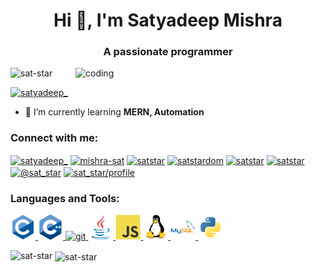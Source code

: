 <h1 align="center">Hi 👋, I'm Satyadeep Mishra</h1>
<h3 align="center">A passionate programmer</h3>
<img align="right" alt="coding" width="400" src="https://animesher.com/orig/0/19/197/1978/animesher.com_code-computer-html-197855.gif">

<p align="left"> <img src="https://komarev.com/ghpvc/?username=sat-star&label=Profile%20views&color=0e75b6&style=flat" alt="sat-star" /> </p>

<p align="left"> <a href="https://twitter.com/satyadeep_" target="blank"><img src="https://img.shields.io/twitter/follow/satyadeep_?logo=twitter&style=for-the-badge" alt="satyadeep_" /></a> </p>

- 🌱 I’m currently learning **MERN, Automation**

<h3 align="left">Connect with me:</h3>
<p align="left">
<a href="https://twitter.com/satyadeep_" target="blank"><img align="center" src="https://raw.githubusercontent.com/rahuldkjain/github-profile-readme-generator/master/src/images/icons/Social/twitter.svg" alt="satyadeep_" height="30" width="40" /></a>
<a href="https://linkedin.com/in/mishra-sat" target="blank"><img align="center" src="https://raw.githubusercontent.com/rahuldkjain/github-profile-readme-generator/master/src/images/icons/Social/linked-in-alt.svg" alt="mishra-sat" height="30" width="40" /></a>
<a href="https://www.codechef.com/users/satstar" target="blank"><img align="center" src="https://cdn.jsdelivr.net/npm/simple-icons@3.1.0/icons/codechef.svg" alt="satstar" height="30" width="40" /></a>
<a href="https://www.hackerrank.com/satstardom" target="blank"><img align="center" src="https://raw.githubusercontent.com/rahuldkjain/github-profile-readme-generator/master/src/images/icons/Social/hackerrank.svg" alt="satstardom" height="30" width="40" /></a>
<a href="https://codeforces.com/profile/satstar" target="blank"><img align="center" src="https://raw.githubusercontent.com/rahuldkjain/github-profile-readme-generator/master/src/images/icons/Social/codeforces.svg" alt="satstar" height="30" width="40" /></a>
<a href="https://www.leetcode.com/satstar" target="blank"><img align="center" src="https://raw.githubusercontent.com/rahuldkjain/github-profile-readme-generator/master/src/images/icons/Social/leet-code.svg" alt="satstar" height="30" width="40" /></a>
<a href="https://www.hackerearth.com/@sat_star" target="blank"><img align="center" src="https://raw.githubusercontent.com/rahuldkjain/github-profile-readme-generator/master/src/images/icons/Social/hackerearth.svg" alt="@sat_star" height="30" width="40" /></a>
<a href="https://auth.geeksforgeeks.org/user/sat_star/profile" target="blank"><img align="center" src="https://raw.githubusercontent.com/rahuldkjain/github-profile-readme-generator/master/src/images/icons/Social/geeks-for-geeks.svg" alt="sat_star/profile" height="30" width="40" /></a>
</p>

<h3 align="left">Languages and Tools:</h3>
<p align="left"> <a href="https://www.cprogramming.com/" target="_blank" rel="noreferrer"> <img src="https://raw.githubusercontent.com/devicons/devicon/master/icons/c/c-original.svg" alt="c" width="40" height="40"/> </a> <a href="https://www.w3schools.com/cpp/" target="_blank" rel="noreferrer"> <img src="https://raw.githubusercontent.com/devicons/devicon/master/icons/cplusplus/cplusplus-original.svg" alt="cplusplus" width="40" height="40"/> </a> <a href="https://git-scm.com/" target="_blank" rel="noreferrer"> <img src="https://www.vectorlogo.zone/logos/git-scm/git-scm-icon.svg" alt="git" width="40" height="40"/> </a> <a href="https://www.java.com" target="_blank" rel="noreferrer"> <img src="https://raw.githubusercontent.com/devicons/devicon/master/icons/java/java-original.svg" alt="java" width="40" height="40"/> </a> <a href="https://developer.mozilla.org/en-US/docs/Web/JavaScript" target="_blank" rel="noreferrer"> <img src="https://raw.githubusercontent.com/devicons/devicon/master/icons/javascript/javascript-original.svg" alt="javascript" width="40" height="40"/> </a> <a href="https://www.linux.org/" target="_blank" rel="noreferrer"> <img src="https://raw.githubusercontent.com/devicons/devicon/master/icons/linux/linux-original.svg" alt="linux" width="40" height="40"/> </a> <a href="https://www.mysql.com/" target="_blank" rel="noreferrer"> <img src="https://raw.githubusercontent.com/devicons/devicon/master/icons/mysql/mysql-original-wordmark.svg" alt="mysql" width="40" height="40"/> </a> <a href="https://www.python.org" target="_blank" rel="noreferrer"> <img src="https://raw.githubusercontent.com/devicons/devicon/master/icons/python/python-original.svg" alt="python" width="40" height="40"/> </a> </p>

<p><img align="left" src="https://github-readme-stats.vercel.app/api/top-langs?username=sat-star&show_icons=true&locale=en&layout=compact" alt="sat-star" /></p>

<p>&nbsp;<img align="center" src="https://github-readme-stats.vercel.app/api?username=sat-star&show_icons=true&locale=en" alt="sat-star" /></p>
